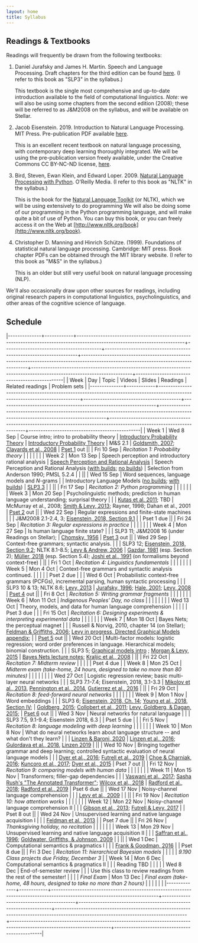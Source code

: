 ```yaml
---
layout: home
title: Syllabus
---
```



## Readings & Textbooks

Readings will frequently be drawn from the following textbooks:

1. Daniel Jurafsky and James H. Martin.  Speech and Language Processing.   Draft chapters for the third edition can be found [here](http://web.stanford.edu/~jurafsky/slp3/). (I refer to this book as "SLP3" in the syllabus.)

   This textbook is the single most comprehensive and up-to-date introduction available to the field of computational linguistics.  *Note:* we will also be using some chapters from the second edition (2008); these will be referred to as J&M2008 on the syllabus, and will be available on Stellar.

2. Jacob Eisenstein.  2019. Introduction to Natural Language Processing.  MIT Press.  Pre-publication PDF available [here](https://github.com/jacobeisenstein/gt-nlp-class/blob/master/notes/eisenstein-nlp-notes-10-15-2018.pdf).

    This is an excellent recent textbook on natural language processing, with contemporary deep learning thoroughly integrated.  We will be using the pre-publication version freely available, under the Creative Commons CC BY-NC-ND license, [here](https://github.com/jacobeisenstein/gt-nlp-class/blob/master/notes/eisenstein-nlp-notes-10-15-2018.pdf).

3. Bird, Steven, Ewan Klein, and Edward Loper.  2009. [Natural Language Processing with Python](http://www.amazon.com/Natural-Language-Processing-Python-Steven/dp/0596516495).  O'Reilly Media. (I refer to this book as "NLTK" in the syllabus.)

   This is the book for the [Natural Language Toolkit](http://www.nltk.org/) (or NLTK), which we will be using extensively to do programming  We will also be doing some of our programming in the Python programming language, and will make quite a bit of use of Python.  You can buy this book, or you can freely access it on the Web at [http://www.nltk.org/book](http://www.nltk.org/book). 

4. Christopher D. Manning and Hinrich Schütze. (1999). Foundations of statistical natural language processing. Cambridge: MIT press.  Book chapter PDFs can be obtained through the MIT library website. (I refer to this book as "M&S" in the syllabus.)

   This is an older but still very useful book on natural language processing (NLP).

We'll also occasionally draw upon other sources for readings, including original research papers in computational linguistics, psycholinguistics, and other areas of the cognitive science of language.


## Schedule

|--------------+------------+---------------------------------------------------------------------------------------------------------------------------+-----------------------------------------+------------------------------------------------------------------+-------------------------------------------------------------------------------------------------------------------------------------+------------------------------------------------------------------------------------------------------------------------+-----------------------------------------------|
| Week         | Day        | Topic                                                                                                                     | Videos                                  | Slides                                                           | Readings                                                                                                                            | Related readings                                                                                                       | Problem sets                                  |
|--------------+------------+---------------------------------------------------------------------------------------------------------------------------+-----------------------------------------+------------------------------------------------------------------+-------------------------------------------------------------------------------------------------------------------------------------+------------------------------------------------------------------------------------------------------------------------+-----------------------------------------------|
| Week 1       | Wed 8 Sep  | Course intro; intro to probability theory                                                                                 | [Introductory Probability Theory](https://canvas.mit.edu/courses/11393/modules/items/380374)         | [Introductory Probability Theory](assets/slides/lecture1-probability-slides.pdf)                                  | M&S 2.1                                                                                                                             | [Goldsmith, 2007](https://journals.openedition.org/msh/pdf/7933); [Clayards et al., 2008](https://www.sciencedirect.com/science/article/pii/S0010027708001017)                                                                                 | [Pset 1](assets/assignments/pset_1.pdf) out                                    ||              | Fri 10 Sep | *Recitation 1: Probability theory*                                                                                        |                                         |                                                                  |                                                                                                                                     |                                                                                                                        |                                               |
| Week 2       | Mon 13 Sep | Speech perception and introductory rational analysis                                                                      | [Speech Perception and Rational Analysis](https://canvas.mit.edu/courses/11393/modules/items/380378) | Speech Perception and Rational Analysis ([with builds](assets/slides/speech_perception_and_rational_analysis_no_builds.pdf); [no builds](assets/slides/speech_perception_and_rational_analysis_with_builds.pdf)) | Selection from Anderson 1990; PMSL 5.2.4                                                                                            |                                                                                                                        |                                               ||              | Wed 15 Sep | Word sequences, language models and $N$-grams                                                                             |                                         | Introductory Language Models ([no builds](assets/slides/2021-09-13-introductory-language-models-no-builds.pdf); [with builds](assets/slides/2021-09-13-introductory-language-models-with-builds.pdf))            | [SLP3 3](http://web.stanford.edu/~jurafsky/slp3/3.pdf)                                                                                                                              |                                                                                                                        |                                               ||              | Fri 17 Sep | *Recitation 2: Python programming*                                                                                        |                                         |                                                                  |                                                                                                                                     |                                                                                                                        |                                               |
| Week 3       | Mon 20 Sep | Psycholinguistic methods; prediction in human language understanding; surprisal theory                                    |                                         |                                                                  | [Kutas et al. 2011](http://kutaslab.ucsd.edu/people/kutas/pdfs/2011.PITB.190.pdf); TBD                                                                                                              | McMurray et al., 2008;  [Smith & Levy, 2013](https://doi.org/10.1016/j.cognition.2013.02.013);   Rayner, 1998; Dahan et al., 2001                                         | [Pset 2](assets/assignments/pset_2.pdf) out                                    ||              | Wed 22 Sep | Regular expressions and finite-state machines                                                                             |                                         |                                                                  | J&M2008 2.1-2.4, 3;  [Eisenstein, 2018, Section 9.1](https://github.com/jacobeisenstein/gt-nlp-class/blob/master/notes/eisenstein-nlp-notes.pdf)                                                                                  |                                                                                                                        | Pset 1 due                                    ||              | Fri 24 Sep | *Recitation 3: Regular expressions in practice*                                                                           |                                         |                                                                  |                                                                                                                                     |                                                                                                                        |                                               |
| Week 4       | Mon 27 Sep | Is human language finite state?                                                                                           |                                         |                                                                  | SLP3 11; J&M2008 16 (under Readings on Stellar);                                                                                    | [Chomsky, 1956](http://ieeexplore.ieee.org/abstract/document/1056813/)                                                                                                          | [Pset 3](assets/assignments/pset_3.pdf) out                                    ||              | Wed 29 Sep | Context-free grammars; syntactic analysis.                                                                                |                                         |                                                                  | SLP3 12;  [Eisenstein, 2018, Section 9.2](https://github.com/jacobeisenstein/gt-nlp-class/blob/master/notes/eisenstein-nlp-notes.pdf);  NLTK 8.1-8.5; [Levy & Andrew, 2006](http://www.mit.edu/~rplevy/papers/levy-andrew-2006.pdf)                                                         | [Gazdar, 1981](https://link.springer.com/chapter/10.1007/978-94-009-3401-6_8) (esp. Section 2); [Müller, 2018](http://langsci-press.org/catalog/book/195) (esp. Section 5.4); [Joshi et al., 1991](https://repository.upenn.edu/cgi/viewcontent.cgi?article=1571&context=cis_reports) (on formalisms beyond context-free) |                                               ||              | Fri 1 Oct  | *Recitation 4: Linguistics fundamentals*                                                                                  |                                         |                                                                  |                                                                                                                                     |                                                                                                                        |                                               |
| Week 5       | Mon 4 Oct  | Context-free grammars and syntactic analysis continued.                                                                   |                                         |                                                                  |                                                                                                                                     |                                                                                                                        | Pset 2 due                                    |
|              | Wed 6 Oct  | Probabilistic context-free grammars (PCFGs), incremental parsing, human syntactic processing                              |                                         |                                                                  | SLP3 10 & 13; NLTK 8.6; [Levy, 2013](http://www.mit.edu/~rplevy/papers/levy-2013-memory-and-surprisal-corrected.pdf)                                                                                                  | [Jurafsky, 1996](https://onlinelibrary.wiley.com/doi/full/10.1207/s15516709cog2002_1); [Hale, 2001](http://www.aclweb.org/anthology/N01-1021); [Levy, 2008](https://www.sciencedirect.com/science/article/pii/S0010027707001436)                                                                                 | [Pset 4](assets/assignments/pset_4.pdf) out                                    ||              | Fri 8 Oct  | *Recitation 5: Writing grammar fragments*                                                                                 |                                         |                                                                  |                                                                                                                                     |                                                                                                                        |                                               |
| Week 6       | Mon 11 Oct | *Indigenous Peoples' Day, no class*                                                                                       |                                         |                                                                  |                                                                                                                                     |                                                                                                                        |                                               |
|              | Wed 13 Oct | Theory, models, and data for human language comprehension                                                                 |                                         |                                                                  |                                                                                                                                     |                                                                                                                        | Pset 3 due                                    |
|              | Fri 15 Oct | *Recitation 6: Designing experiments & interpreting experimental data*                                                    |                                         |                                                                  |                                                                                                                                     |                                                                                                                        |                                               |
| Week 7       | Mon 18 Oct | Bayes Nets; the perceptual magnet                                                                                         |                                         |                                                                  | Russell & Norvig, 2010, chapter 14 (on Stellar);  [Feldman & Griffiths, 2006](http://users.umiacs.umd.edu/~nhf/papers/PerceptualMagnet.pdf);  [Levy in progress, Directed Graphical Models appendix](http://www.mit.edu/~rplevy/pmsl_textbook/chapters/pmsl_12.pdf); |                                                                                                                        | [Pset 5](assets/assignments/pset_5.pdf) out                                    ||              | Wed 20 Oct | Multi-factor models: logistic regression; word order preferences in language. Hierarchical models; binomial construction. |                                         |                                                                  | SLP3 5; [Graphical models intro](http://www.mit.edu/~rplevy/pmsl_textbook/chapters/pmsl_12.pdf) ; [Morgan & Levy, 2015](http://www.mit.edu/~rplevy/papers/morgan-levy-2015-cogsci.pdf)                                                                                | [Bayes Nets lecture notes](https://ermongroup.github.io/cs228-notes/representation/directed/);  [Kraljic et al., 2008](http://journals.sagepub.com/doi/abs/10.1111/j.1467-9280.2008.02090.x)                                                                        |                                               ||              | Fri 22 Oct | *Recitation 7: Midterm review*                                                                                            |                                         |                                                                  |                                                                                                                                     |                                                                                                                        | Pset 4 due                                    |
| Week 8       | Mon 25 Oct | *Midterm exam (take-home, 24 hours, designed to take no more than 80 minutes)*                                            |                                         |                                                                  |                                                                                                                                     |                                                                                                                        |                                               |
|              | Wed 27 Oct | Logistic regression review; basic multi-layer neural networks                                                             |                                         |                                                                  | SLP3 7.1-7.4; Eisenstein, 2018, 3.1-3.3                                                                                             | [Mikolov et al., 2013](https://arxiv.org/abs/1301.3781), [Pennington et al., 2014](http://www.aclweb.org/anthology/D14-1162), [Gutierrez et al., 2016](http://www.aclweb.org/anthology/P16-1225)                                                  |                                               ||              | Fri 29 Oct | *Recitation 8: feed-forward neural networks*                                                                              |                                         |                                                                  |                                                                                                                                     |                                                                                                                        |                                               |
| Week 9       | Mon 1 Nov  | Word embeddings                                                                                                           |                                         |                                                                  | SLP3 6;  [Eisenstein, 2018, Ch. 14](https://github.com/jacobeisenstein/gt-nlp-class/blob/master/notes/eisenstein-nlp-notes.pdf); [Young et al., 2018, Section IV](https://arxiv.org/pdf/1708.02709.pdf);                                                                  | [Goldberg, 2015](http://u.cs.biu.ac.il/~yogo/nnlp.pdf); [Collobert et al., 2011](http://www.jmlr.org/papers/volume12/collobert11a/collobert11a.pdf); [Levy, Goldberg, & Dagan, 2015](https://www.transacl.org/ojs/index.php/tacl/article/download/570/124);                                                 | [Pset 6](assets/assignments/pset_6.pdf) out                                    ||              | Wed 3 Nov  | Neural networks for natural language                                                                                      |                                         |                                                                  | SLP3 7.5, 9.1-9.4; Eisenstein 2018, 6.3                                                                                             |                                                                                                                        | Pset 5 due                                    |
|              | Fri 5 Nov  | *Recitation 8: language modeling with deep learning*                                                                      |                                         |                                                                  |                                                                                                                                     |                                                                                                                        |                                               |
| Week 10      | Mon 8 Nov  | What do neural networks learn about language structure -- and what don't they learn?                                      |                                         |                                                                  | [Linzen & Baroni, 2020](http://tallinzen.net/media/papers/linzen_baroni_2020_annual_reviews_linguistics.pdf)                                                                                                               | [Linzen et al., 2016](http://www.aclweb.org/anthology/Q16-1037); [Gulordava et al., 2018](https://www.aclweb.org/anthology/N18-1108.pdf), [Linzen 2019](http://tallinzen.net/media/papers/linzen_2019_language.pdf)                                                               |                                               ||              | Wed 10 Nov | Bringing together grammar and deep learning; controlled syntactic evaluation of neural language models                    |                                         |                                                                  | [Dyer et al., 2016](https://arxiv.org/pdf/1602.07776.pdf); [Futrell et al., 2019](https://arxiv.org/abs/1903.03260)                                                                                             | [Choe & Charniak, 2016](https://www.aclweb.org/anthology/D16-1257);  [Kuncoro et al., 2017](http://aclweb.org/anthology/E17-1117); [Dyer et al., 2015](https://www.aclweb.org/anthology/P15-1033)                                                        | Pset 7 out                                    ||              | Fri 12 Nov | *Recitation 9: comparing models with human data*                                                                          |                                         |                                                                  |                                                                                                                                     |                                                                                                                        |                                               |
| Week 11      | Mon 15 Nov | Transformers; filler-gap dependencies                                                                                     |                                         |                                                                  | [Vaswani et al., 2017](https://papers.nips.cc/paper/7181-attention-is-all-you-need.pdf); [Sasha Rush's "The Annotated Transformer"](http://nlp.seas.harvard.edu/2018/04/03/attention.html); [Wilcox et al., 2018](http://aclweb.org/anthology/W18-5423)                                                 | [Radford et al., 2018](https://www.cs.ubc.ca/~amuham01/LING530/papers/radford2018improving.pdf); [Radford et al., 2019](https://cdn.openai.com/better-language-models/language_models_are_unsupervised_multitask_learners.pdf)                                                                             | Pset 6 due                                    ||              | Wed 17 Nov | Noisy-channel language comprehension                                                                                      |                                         |                                                                  | [Levy et al., 2009](https://www.pnas.org/content/106/50/21086.short)                                                                                                                   |                                                                                                                        |                                               ||              | Fri 19 Nov | *Recitation 10: how attention works*                                                                                      |                                         |                                                                  |                                                                                                                                     |                                                                                                                        |                                               |
| Week 12      | Mon 22 Nov | Noisy-channel language comprehension II                                                                                   |                                         |                                                                  | [Gibson et al., 2013](https://www.pnas.org/content/110/20/8051/); [Futrell & Levy, 2017](https://aclweb.org/anthology/papers/E/E17/E17-1065/)                                                                                           |                                                                                                                        | Pset 8 out                                    ||              | Wed 24 Nov | Unsupervised learning and native language acquisition I                                                                   |                                         |                                                                  | [Feldman et al., 2013](https://psycnet.apa.org/doiLanding?doi=10.1037%2Fa0034245)                                                                                                                |                                                                                                                        | Pset 7 due                                    ||              | Fri 26 Nov | *Thanksgiving holiday, no recitation*                                                                                     |                                         |                                                                  |                                                                                                                                     |                                                                                                                        |                                               |
| Week 13      | Mon 29 Nov | Unsupervised learning and native language acquisition II                                                                  |                                         |                                                                  | [Saffran et al., 1996](http://www.jstor.org.libproxy.mit.edu/stable/2891705); [Goldwater, Griffiths, & Johnson, 2009](http://www.cocosci.berkeley.edu/tom/papers/wordseg3.pdf)                                                                         |                                                                                                                        |                                               ||              | Wed 1 Dec  | Computational semantics & pragmatics I                                                                                    |                                         |                                                                  | [Frank & Goodman, 2016](https://www.sciencedirect.com/science/article/pii/S136466131630122X?casa_token=6VzbYRa3nWAAAAAA:yksVbVTnzP7bcG9rA5yyiLP-pYJvQNk6kfoYdwUdIZKje8srBe9FAn1pUUqtVkiMGPV2bWqDjw)                                                                                                               |                                                                                                                        | Pset 8 due                                    ||              | Fri 3 Dec  | *Recitation 11: hierarchical Bayesian models*                                                                             |                                         |                                                                  |                                                                                                                                     |                                                                                                                        | *9.190 Class projects due Friday, December 3* |
| Week 14      | Mon 6 Dec  | Computational semantics & pragmatics II                                                                                   |                                         |                                                                  | Reading TBD                                                                                                                         |                                                                                                                        |                                               |
|              | Wed 8 Dec  | End-of-semester review                                                                                                    |                                         |                                                                  | Use this class to review readings from the rest of the semester!                                                                    |                                                                                                                        |                                               |
| *Final Exam* | Mon 13 Dec | *Final exam (take-home, 48 hours, designed to take no more than 2 hours)*                                                 |                                         |                                                                  |                                                                                                                                     |                                                                                                                        |                                               |
|--------------+------------+---------------------------------------------------------------------------------------------------------------------------+-----------------------------------------+------------------------------------------------------------------+-------------------------------------------------------------------------------------------------------------------------------------+------------------------------------------------------------------------------------------------------------------------+-----------------------------------------------|
